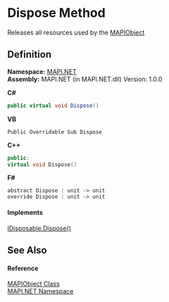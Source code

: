 # Dispose Method


Releases all resources used by the <a href="6aa245b8-3fdd-0cd0-a3f7-bdccb4596d2c.md">MAPIObject</a>



## Definition
**Namespace:** <a href="5bef4637-66f8-16d4-e5f4-4d0da57a1538.md">MAPI.NET</a>  
**Assembly:** MAPI.NET (in MAPI.NET.dll) Version: 1.0.0

**C#**
``` C#
public virtual void Dispose()
```
**VB**
``` VB
Public Overridable Sub Dispose
```
**C++**
``` C++
public:
virtual void Dispose()
```
**F#**
``` F#
abstract Dispose : unit -> unit 
override Dispose : unit -> unit 
```



#### Implements
<a href="https://learn.microsoft.com/dotnet/api/system.idisposable.dispose#system-idisposable-dispose" target="_blank" rel="noopener noreferrer">IDisposable.Dispose()</a>  


## See Also


#### Reference
<a href="6aa245b8-3fdd-0cd0-a3f7-bdccb4596d2c.md">MAPIObject Class</a>  
<a href="5bef4637-66f8-16d4-e5f4-4d0da57a1538.md">MAPI.NET Namespace</a>  
